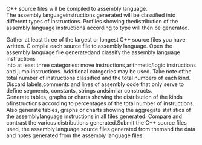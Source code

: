 C++   source   files   will   be   compiled   to   assembly   language.   
The   assembly   languageinstructions generated will be classified into different types of instructions. 
Profiles showing thedistribution of the assembly language instructions according to type will then be generated.

Gather at least three of the largest or longest C++ source files you have written. C
ompile each source file to assembly language. 
Open the assembly language file generatedand classify the assembly language instructions  
into at least three categories: move instructions,arithmetic/logic instructions and jump instructions. 
Additional categories may be used. Take note ofthe   total   number   of   instructions   classified   and   the   total   numbers   of   each   kind.   
Discard   labels,comments and lines of assembly code that only serve to define segments, constants, strings andsimilar   constructs.   
Generate   tables,   graphs   or   charts   showing   the   distribution   of   the   kinds   ofinstructions according to percentages of the total number of instructions.
Also   generate   tables,   graphs   or   charts   showing   the   aggregate   statistics   of   the   assemblylanguage instructions in all files generated.
Compare and contrast the various distributions generated.Submit the C++ source files used, the assembly language source files generated from themand the data and notes generated from the assembly language files.
